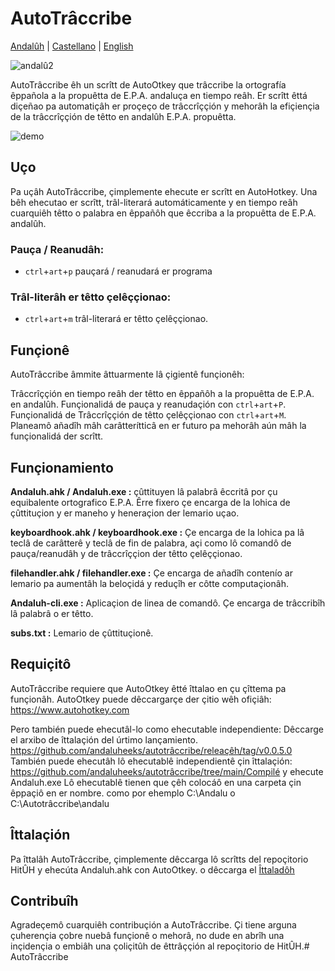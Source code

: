 # AutoTrâccribe

[Andalûh](https://github.com/andalugeeks/autotranscribe/blob/main/README.mdhttps://github.com/andalugeeks/autotranscribe/blob/main/README-ES.md) | [Castellano](https://github.com/andalugeeks/autotranscribe/blob/main/README-ES.mdhttps://github.com/andalugeeks/autotranscribe/blob/main/README-ES.md) | [English](https://github.com/andalugeeks/autotranscribe/blob/main/README-ES.mdhttps://github.com/andalugeeks/autotranscribe/blob/main/README-EN.md)

![andalû2](https://user-images.githubusercontent.com/34275535/231167984-65f9cf1d-6532-4079-aadd-563e2d1f3fe0.png)

AutoTrâccribe êh un scrîtt de AutoOtkey que trâccribe la ortografía êppañola a la propuêtta de E.P.A. andaluça en tiempo reâh. Er scrîtt êttá diçeñao pa automatiçâh er proçeço de trâccrîççión y mehorâh la efiçiençia de la trâccrîççión de têtto en andalûh E.P.A. propuêtta.

![demo](https://user-images.githubusercontent.com/34275535/231208922-76c18dce-8f64-405c-b2a8-a715ed683dfa.gif)


## Uço
Pa uçâh AutoTrâccribe, çimplemente ehecute er scrîtt en AutoHotkey. Una bêh ehecutao er scrîtt, trâl-literará automáticamente y en tiempo reâh cuarquiêh têtto o palabra en êppañôh que êccriba a la propuêtta de E.P.A. andalûh.

### Pauça / Reanudâh:
- `ctrl`+`art`+`p` pauçará / reanudará er programa
### Trâl-literâh er têtto çelêççionao: 
- `ctrl`+`art`+`m` trâl-literará er têtto çelêççionao.

## Funçionê
AutoTrâccribe âmmite âttuarmente lâ çigientê funçionêh:

Trâccrîççión en tiempo reâh der têtto en êppañôh a la propuêtta de E.P.A. en andalûh.
Funçionalidá de pauça y reanudaçión con `ctrl`+`art`+`P`.
Funçionalidá de Trâccrîççión de têtto çelêççionao con `ctrl`+`art`+`M`.
Planeamô añadîh mâh carâtterítticâ en er futuro pa mehorâh aún mâh la funçionalidá der scrîtt.

## Funçionamiento
**Andaluh.ahk / Andaluh.exe :** çûttituyen lâ palabrâ êccritâ por çu equibalente ortografico E.P.A.
Êrre fixero çe encarga de la lohica de çûttituçion y er maneho y heneraçion der lemario uçao.

**keyboardhook.ahk / keyboardhook.exe :** Çe encarga de la lohica pa lâ teclâ de carâtterê y teclâ de fin de palabra, açi como lô comandô de pauça/reanudâh y de trâccrîççion der têtto çelêççionao.

**filehandler.ahk / filehandler.exe :** Çe encarga de añadîh contenío ar lemario pa aumentâh la beloçidá y reduçîh er côtte computaçionâh.

**Andaluh-cli.exe :** Aplicaçion de linea de comandô. Çe encarga de trâccribîh lâ palabrâ o er têtto.

**subs.txt :** Lemario de çûttituçionê.


## Requiçitô
AutoTrâccribe requiere que AutoOtkey êtté îttalao en çu çîttema pa funçionâh. AutoOtkey puede dêccargarçe der çitio wêh ofiçiâh: https://www.autohotkey.com

Pero también puede ehecutâl-lo como ehecutable independiente:
Dêccarge el arxibo de îttalaçión del úrtimo lançamiento. https://github.com/andaluheeks/autotrâccribe/releaçêh/tag/v0.0.5.0
También puede ehecutâh lô ehecutablê independientê çin îttalaçión:
https://github.com/andaluheeks/autotrâccribe/tree/main/Compilé y ehecute Andaluh.exe
Lô ehecutablê tienen que çêh colocáô en una carpeta çin êppaçiô en er nombre. como por ehemplo C:\Andalu o C:\Autotrâccribe\andalu

## Îttalaçión
Pa îttalâh AutoTrâccribe, çimplemente dêccarga lô scrîtts del repoçitorio HitÛH y ehecúta Andaluh.ahk con AutoOtkey. o dêccarga el [Îttaladôh](https://github.com/andaluheeks/autotrâccribe/releaçêh/tag/v0.0.5.0)

## Contribuîh
Agradeçemô cuarquiêh contribuçión a AutoTrâccribe. Çi tiene arguna çuherençia çobre nuebâ funçionê o mehorâ, no dude en abrîh una inçidençia o embiâh una çoliçitûh de êttrâççión al repoçitorio de HitÛH.# AutoTrâccribe

